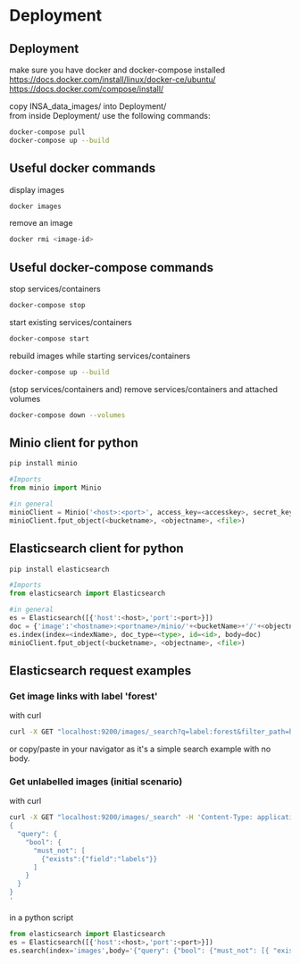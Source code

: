 # Deployment

## Deployment
make sure you have docker and docker-compose installed  
https://docs.docker.com/install/linux/docker-ce/ubuntu/  
https://docs.docker.com/compose/install/

copy INSA_data_images/ into Deployment/  
from inside Deployment/ use the following commands:  
```bash
docker-compose pull
docker-compose up --build
```

## Useful docker commands
display images
```bash
docker images
```

remove an image
```bash
docker rmi <image-id>
```

## Useful docker-compose commands
stop services/containers
```bash
docker-compose stop
```

start existing services/containers
```bash
docker-compose start
```

rebuild images while starting services/containers
```bash
docker-compose up --build
```

(stop services/containers and) remove services/containers and attached volumes
```bash
docker-compose down --volumes
```

## Minio client for python
```bash
pip install minio
```
```python
#Imports  
from minio import Minio  

#in general
minioClient = Minio('<host>:<port>', access_key=<accesskey>, secret_key=<secretkey>, secure=<boolean>)
minioClient.fput_object(<bucketname>, <objectname>, <file>)
```

## Elasticsearch client for python
```bash
pip install elasticsearch
```
```python
#Imports  
from elasticsearch import Elasticsearch  

#in general
es = Elasticsearch([{'host':<host>,'port':<port>}])
doc = {'image':'<hostname>:<portname>/minio/'+<bucketName>+'/'+<objectname>, 'labels': <label>.tolist()}
es.index(index=<indexName>, doc_type=<type>, id=<id>, body=doc)
minioClient.fput_object(<bucketname>, <objectname>, <file>)
```

## Elasticsearch request examples

### Get image links with label 'forest'
with curl
```bash
curl -X GET "localhost:9200/images/_search?q=label:forest&filter_path=hits.hits._source.image&size=50"
```
or copy/paste in your navigator as it's a simple search example with no body.

### Get unlabelled images (initial scenario)
with curl
```bash
curl -X GET "localhost:9200/images/_search" -H 'Content-Type: application/json' -d'
{
  "query": { 
    "bool": { 
      "must_not": [
        {"exists":{"field":"labels"}}
      ]
    }
  }
}
'
```
in a python script
```python
from elasticsearch import Elasticsearch  
es = Elasticsearch([{'host':<host>,'port':<port>}])
es.search(index='images',body='{"query": {"bool": {"must_not": [{ "exists": { "field": "labels" }}]}}}')
```

